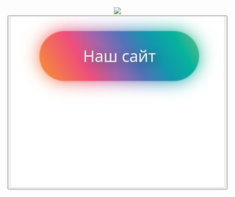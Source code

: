 <!-- .:+* AstraApi: learn about this README here: -->
<!--          https://astraroblox.xyz/README      -->

<div align="center">
<image src="https://cdn.glitch.me/8685b903-90ff-4ff9-bf0c-7a995b173fee%2FF4677E91-21D8-4883-B324-1CCAB4DF5D20.png?v=1634052098051"/>
<button><img src="IMG_20211016_110201.jpg" alt="Наш сайт"></button>
</div>
